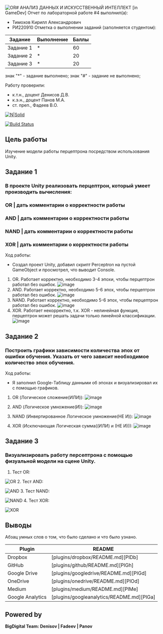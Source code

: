 ![OR](https://github.com/ManualCode/DA-in-GameDev-lab4/assets/120582775/04dd4e15-3b93-4afb-9fec-57210f3b43f2)# АНАЛИЗ ДАННЫХ И ИСКУССТВЕННЫЙ ИНТЕЛЛЕКТ [in GameDev]
Отчет по лабораторной работе #4 выполнил(а):
- Тимохов Кирилл Александрович
- РИ220910
Отметка о выполнении заданий (заполняется студентом):

| Задание | Выполнение | Баллы |
| ------ | ------ | ------ |
| Задание 1 | * | 60 |
| Задание 2 | * | 20 |
| Задание 3 | * | 20 |

знак "*" - задание выполнено; знак "#" - задание не выполнено;

Работу проверили:
- к.т.н., доцент Денисов Д.В.
- к.э.н., доцент Панов М.А.
- ст. преп., Фадеев В.О.

[![N|Solid](https://cldup.com/dTxpPi9lDf.thumb.png)](https://nodesource.com/products/nsolid)

[![Build Status](https://travis-ci.org/joemccann/dillinger.svg?branch=master)](https://travis-ci.org/joemccann/dillinger)

## Цель работы
Изучение модели работы перцептрона посредством использования Unity.

## Задание 1
### В проекте Unity реализовать перцептрон, который умеет производить вычисления:
### OR | дать комментарии о корректности работы
### AND | дать комментарии о корректности работы
### NAND | дать комментарии о корректности работы
### XOR | дать комментарии о корректности работы
Ход работы:
- Создал проект Unity, добавил скрипт Perceptron на пустой GameObject и просмотрел, что выводит Console.
1. OR. Работает корректно, необходимо 3-4 эпохи, чтобы перцептрон работал без ошибок.
![image](https://github.com/ManualCode/DA-in-GameDev-lab4/assets/120582775/423f2dde-cf04-422a-bc36-d6b6a52e66ba2)
2. AND. Работает корректно, необходимо 5-6 эпох, чтобы перцептрон работал без ошибок.
![image](https://github.com/ManualCode/DA-in-GameDev-lab4/assets/120582775/1c75371f-94bf-4a2b-9878-0ce5dd97640b)
3. NAND. Работает корректно, необходимо 5-6 эпох, чтобы перцептрон работал без ошибок.
![image](https://github.com/ManualCode/DA-in-GameDev-lab4/assets/120582775/2a114c48-6c38-47fc-bdf6-8a178c8df8a4)
4. XOR. Работает некорректно, т.к. XOR - нелинейная функция, перцептрон может решать задачи только линейной классификации.
![image](https://github.com/ManualCode/DA-in-GameDev-lab4/assets/120582775/8d7ef6fa-a944-4cc4-8fd1-c7fd82dc7199)

## Задание 2
### Построить графики зависимости количества эпох от ошибки обучения. Указать от чего зависит необходимое количество эпох обучения.

Ход работы:
- Я заполнил Google-Таблицу данными об эпохах и визуализировал их с помощью графиков.

1. OR (Логическое сложение(ИЛИ)):
![image](https://github.com/ManualCode/DA-in-GameDev-lab4/assets/120582775/69ca3a81-38cb-440b-9e12-c61f3b973d93)

2. AND (Логическое умножение(И)):
![image](https://github.com/ManualCode/DA-in-GameDev-lab4/assets/120582775/a5c541a4-c52d-4ac7-b89d-7016fe2623f9)

3. NAND (Инвертированное Логическое умножение(НЕ И)):
![image](https://github.com/ManualCode/DA-in-GameDev-lab4/assets/120582775/f9057b84-6518-48b5-b757-720dec2f9e0e)

4. XOR (Исключающая Логическая сумма((ИЛИ) и (НЕ И))):
![image](https://github.com/ManualCode/DA-in-GameDev-lab4/assets/120582775/10a39ef5-f540-4f6a-88d8-bfb961f473b3)

## Задание 3
### Визуализировать работу персептрона с помощью физуальной модели на сцене Unity.

1. Тест OR:

![OR](https://github.com/ManualCode/DA-in-GameDev-lab4/assets/120582775/201545aa-2a14-4136-b887-c24cb088c3b0)
2. Тест AND:

![AND](https://github.com/ManualCode/DA-in-GameDev-lab4/assets/120582775/1fa95746-eee5-4957-bfc8-5d5b36d85221)
3. Тест NAND:

![NAND](https://github.com/ManualCode/DA-in-GameDev-lab4/assets/120582775/fb3609c4-7fa5-46b9-ad6a-adc901f25f61)
4. Тест XOR:

![XOR](https://github.com/ManualCode/DA-in-GameDev-lab4/assets/120582775/b71e1e83-3ad5-4ab6-b1ad-38363766f873)

## Выводы

Абзац умных слов о том, что было сделано и что было узнано.

| Plugin | README |
| ------ | ------ |
| Dropbox | [plugins/dropbox/README.md][PlDb] |
| GitHub | [plugins/github/README.md][PlGh] |
| Google Drive | [plugins/googledrive/README.md][PlGd] |
| OneDrive | [plugins/onedrive/README.md][PlOd] |
| Medium | [plugins/medium/README.md][PlMe] |
| Google Analytics | [plugins/googleanalytics/README.md][PlGa] |

## Powered by

**BigDigital Team: Denisov | Fadeev | Panov**
